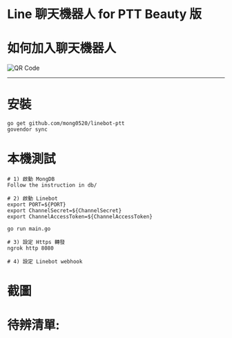 # Line 聊天機器人 for PTT Beauty 版

# 如何加入聊天機器人

![QR Code](resource/qr_code.png|https://line.me/R/ti/p/SFXWQpzdaY)

---

# 安裝

```
go get github.com/mong0520/linebot-ptt
govendor sync
```


# 本機測試

```
# 1) 啟動 MongDB
Follow the instruction in db/

# 2) 啟動 Linebot
export PORT=${PORT}
export ChannelSecret=${ChannelSecret}
export ChannelAccessToken=${ChannelAccessToken}

go run main.go

# 3) 設定 Https 轉發
ngrok http 8080

# 4) 設定 Linebot webhook

```


# 截圖

# 待辨清單:

